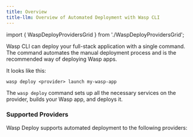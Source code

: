 ```yaml
---
title: Overview
title-llm: Overview of Automated Deployment with Wasp CLI
---
```


import { WaspDeployProvidersGrid } from './WaspDeployProvidersGrid';

Wasp CLI can deploy your full-stack application with a single command.
The command automates the manual deployment process and is the recommended way of deploying Wasp apps.

It looks like this:
```shell
wasp deploy <provider> launch my-wasp-app
```

The `wasp deploy` command sets up all the necessary services on the provider, builds your Wasp app, and deploys it.

### Supported Providers

Wasp Deploy supports automated deployment to the following providers:

<WaspDeployProvidersGrid />